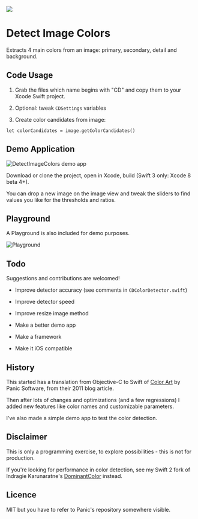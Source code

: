 ![](https://img.shields.io/badge/Swift-3-orange.svg?style=flat)

# Detect Image Colors

Extracts 4 main colors from an image: primary, secondary, detail and background.

## Code Usage

1. Grab the files which name begins with "CD" and copy them to your Xcode Swift project.

2. Optional: tweak `CDSettings` variables

3. Create color candidates from image:

```   
let colorCandidates = image.getColorCandidates()
```  

## Demo Application

![DetectImageColors demo app](https://www.evernote.com/shard/s89/sh/691456c3-1d2b-4b3c-8faf-2105af6bb380/e43f803817a7a7a2/res/2d53de18-7bc0-444a-adea-40bc2213e48d/skitch.png)

Download or clone the project, open in Xcode, build (Swift 3 only: Xcode 8 beta 4+).

You can drop a new image on the image view and tweak the sliders to find values you like for the thresholds and ratios.

## Playground

A Playground is also included for demo purposes.

![Playground](https://www.evernote.com/shard/s89/sh/f223b9ae-e80e-42e1-a5ea-84440b04d3d1/9c0807d8f4b67d31/res/c0740876-dc0d-4000-b10f-b277e71f4d40/skitch.png)

## Todo

Suggestions and contributions are welcomed! 

- Improve detector accuracy (see comments in `CDColorDetector.swift`)

- Improve detector speed

- Improve resize image method

- Make a better demo app

- Make a framework

- Make it iOS compatible

## History

This started has a translation from Objective-C to Swift of [Color Art](https://github.com/panicinc/ColorArt) by Panic Software, from their 2011 blog article.

Then after lots of changes and optimizations (and a few regressions) I added new features like color names and customizable parameters.

I've also made a simple demo app to test the color detection.

## Disclaimer

This is only a programming exercise, to explore possibilities - this is not for production.

If you're looking for performance in color detection, see my Swift 2 fork of Indragie Karunaratne's [DominantColor](https://github.com/ericdke/DominantColor) instead.

## Licence

MIT but you have to refer to Panic's repository somewhere visible.